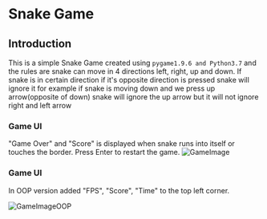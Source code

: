 # Snake Game

## Introduction
This is a simple Snake Game created using `pygame1.9.6 and Python3.7` and the rules are snake can move in 4 directions left, right, up and down. If snake is in certain direction if it's opposite direction is pressed snake will ignore it for example if snake is moving down and we press up arrow(opposite of down) snake will ignore the up arrow but it will not ignore right and left arrow


### Game UI
"Game Over" and "Score" is displayed when snake runs into itself or touches the border. Press Enter to restart the game.
![GameImage](https://i.stack.imgur.com/0Yqz9.png)

### Game UI

In OOP version added "FPS", "Score", "Time" to the top left corner. 

![GameImageOOP](https://i.stack.imgur.com/DnGPm.jpg)



